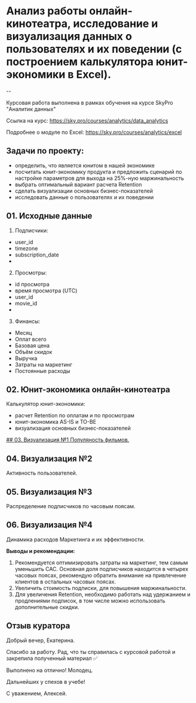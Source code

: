 # Анализ работы онлайн-кинотеатра, исследование и визуализация данных о пользователях и их поведении (с построением калькулятора юнит-экономики в Excel).

--

Курсовая работа выполнена в рамках обучения на курсе SkyPro "Аналитик данных"

Ссылка на курс: https://sky.pro/courses/analytics/data_analytics

Подробнее о модуле по Excel: https://sky.pro/courses/analytics/excel

## Задачи по проекту:

- определить, что является юнитом в нашей экономике
- посчитать юнит-экономику продукта и предложить сценарий по настройке параметров для выхода на 25%-ную маржинальность
- выбрать оптимальный вариант расчета Retention
- сделать визуализации основных бизнес-показателей
- исследовать данные о пользователях и их поведении

## 01. Исходные данные

1. Подписчики:
- user_id
- timezone
- subscription_date
-
2. Просмотры:
- id просмотра	
- время просмотра (UTC)	
- user_id	
- movie_id
-
3. Финансы:
- Месяц
- Оплат всего
- Базовая цена
- Объём скидок
- Выручка
- Затраты на маркетинг
- Постоянные расходы

## 02. Юнит-экономика онлайн-кинотеатра

Калькулятор юнит-экономики:
- расчет Retention по оплатам и по просмотрам
- юнит-экономика AS-IS и TO-BE
- визуализация основных бизнес-показателей

[## 03. Визуализация №1
Популяность фильмов.](https://github.com/EkaterinaBarkovskaya/Skypro/blob/main/Excel%20-%20%D0%9A%D1%83%D1%80%D1%81%D0%BE%D0%B2%D0%B0%D1%8F/03.%20%D0%92%D0%B8%D0%B7%D1%83%D0%B0%D0%BB%D0%B8%D0%B7%D0%B0%D1%86%D0%B8%D1%8F%201.png)

## 04. Визуализация №2
Активность пользователей. 

## 05. Визуализация №3
Распределение подписчиков по часовым поясам. 

## 06. Визуализация №4
Динамика расходов Маркетинга и их эффективности. 

**Выводы и рекомендации:**
1. Рекомендуется оптимизировать затраты на маркетинг, тем самым уменьшить CAC. Основная доля подписчиков находится в четырех часовых поясах, рекомендую обратить внимание на привлечение клиентов в остальных часовых поясах.
2. Увеличить стоимость подписки, для повышения маржинальности.
3. Для увеличения Retention, необходимо работать над удержанием и продлениями подписок, в том числе можно использовать дополнительные скидки.


## Отзыв куратора
Добрый вечер, Екатерина.

Спасибо за работу. Рад, что ты справилась с курсовой работой и закрепила полученный материал ﻿✅﻿

Выполнено на отлично! Молодец.

Дальнейших у спехов в учебе!

С уважением, Алексей.
